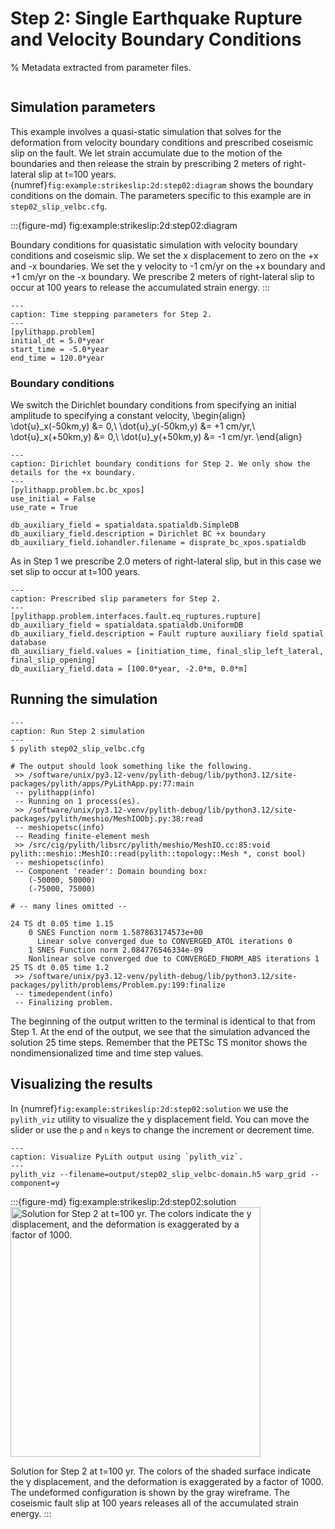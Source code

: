 # Step 2: Single Earthquake Rupture and Velocity Boundary Conditions

% Metadata extracted from parameter files.
```{include} step02_slip_velbc-synopsis.md
```

## Simulation parameters

This example involves a quasi-static simulation that solves for the deformation from velocity boundary conditions and prescribed coseismic slip on the fault.
We let strain accumulate due to the motion of the boundaries and then release the strain by prescribing 2 meters of right-lateral slip at t=100 years.
{numref}`fig:example:strikeslip:2d:step02:diagram` shows the boundary conditions on the domain.
The parameters specific to this example are in `step02_slip_velbc.cfg`.

:::{figure-md} fig:example:strikeslip:2d:step02:diagram
<img src="figs/step02-diagram.*" alt="" scale="75%">

Boundary conditions for quasistatic simulation with velocity boundary conditions and coseismic slip.
We set the x displacement to zero on the +x and -x boundaries.
We set the y velocity to -1 cm/yr on the +x boundary and +1 cm/yr on the -x boundary.
We prescribe 2 meters of right-lateral slip to occur at 100 years to release the accumulated strain energy.
:::

```{code-block} cfg
---
caption: Time stepping parameters for Step 2.
---
[pylithapp.problem]
initial_dt = 5.0*year
start_time = -5.0*year
end_time = 120.0*year
```

### Boundary conditions

We switch the Dirichlet boundary conditions from specifying an initial amplitude to specifying a constant velocity,
\begin{align}
\dot{u}_x(-50km,y) &= 0,\\
\dot{u}_y(-50km,y) &= +1 cm/yr,\\
\dot{u}_x(+50km,y) &= 0,\\
\dot{u}_y(+50km,y) &= -1 cm/yr.
\end{align}

```{code-block} cfg
---
caption: Dirichlet boundary conditions for Step 2. We only show the details for the +x boundary.
---
[pylithapp.problem.bc.bc_xpos]
use_initial = False
use_rate = True

db_auxiliary_field = spatialdata.spatialdb.SimpleDB
db_auxiliary_field.description = Dirichlet BC +x boundary
db_auxiliary_field.iohandler.filename = disprate_bc_xpos.spatialdb
```

As in Step 1 we prescribe 2.0 meters of right-lateral slip, but in this case we set slip to occur at t=100 years.

```{code-block} cfg
---
caption: Prescribed slip parameters for Step 2.
---
[pylithapp.problem.interfaces.fault.eq_ruptures.rupture]
db_auxiliary_field = spatialdata.spatialdb.UniformDB
db_auxiliary_field.description = Fault rupture auxiliary field spatial database
db_auxiliary_field.values = [initiation_time, final_slip_left_lateral, final_slip_opening]
db_auxiliary_field.data = [100.0*year, -2.0*m, 0.0*m]
```

## Running the simulation

```{code-block} console
---
caption: Run Step 2 simulation
---
$ pylith step02_slip_velbc.cfg

# The output should look something like the following.
 >> /software/unix/py3.12-venv/pylith-debug/lib/python3.12/site-packages/pylith/apps/PyLithApp.py:77:main
 -- pylithapp(info)
 -- Running on 1 process(es).
 >> /software/unix/py3.12-venv/pylith-debug/lib/python3.12/site-packages/pylith/meshio/MeshIOObj.py:38:read
 -- meshiopetsc(info)
 -- Reading finite-element mesh
 >> /src/cig/pylith/libsrc/pylith/meshio/MeshIO.cc:85:void pylith::meshio::MeshIO::read(pylith::topology::Mesh *, const bool)
 -- meshiopetsc(info)
 -- Component 'reader': Domain bounding box:
    (-50000, 50000)
    (-75000, 75000)

# -- many lines omitted --

24 TS dt 0.05 time 1.15
    0 SNES Function norm 1.587863174573e+00
      Linear solve converged due to CONVERGED_ATOL iterations 0
    1 SNES Function norm 2.084776546334e-09
    Nonlinear solve converged due to CONVERGED_FNORM_ABS iterations 1
25 TS dt 0.05 time 1.2
 >> /software/unix/py3.12-venv/pylith-debug/lib/python3.12/site-packages/pylith/problems/Problem.py:199:finalize
 -- timedependent(info)
 -- Finalizing problem.
```

The beginning of the output written to the terminal is identical to that from Step 1.
At the end of the output, we see that the simulation advanced the solution 25 time steps.
Remember that the PETSc TS monitor shows the nondimensionalized time and time step values.

## Visualizing the results

In {numref}`fig:example:strikeslip:2d:step02:solution` we use the `pylith_viz` utility to visualize the y displacement field.
You can move the slider or use the `p` and `n` keys to change the increment or decrement time.

```{code-block} console
---
caption: Visualize PyLith output using `pylith_viz`.
---
pylith_viz --filename=output/step02_slip_velbc-domain.h5 warp_grid --component=y
```

:::{figure-md} fig:example:strikeslip:2d:step02:solution
<img src="figs/step02-solution.*" alt="Solution for Step 2 at t=100 yr. The colors indicate the y displacement, and the deformation is exaggerated by a factor of 1000." width="400px"/>

Solution for Step 2 at t=100 yr.
The colors of the shaded surface indicate the y displacement, and the deformation is exaggerated by a factor of 1000.
The undeformed configuration is shown by the gray wireframe.
The coseismic fault slip at 100 years releases all of the accumulated strain energy.
:::
